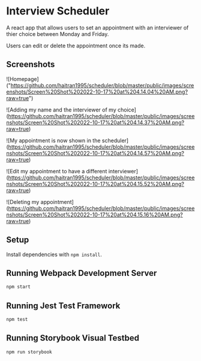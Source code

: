 # Interview Scheduler
A react app that allows users to set an appointment with an interviewer of thier choice between Monday and Friday.

Users can edit or delete the appointment once its made. 

## Screenshots
![Homepage]
("https://github.com/haitran1995/scheduler/blob/master/public/images/screenshots/Screen%20Shot%202022-10-17%20at%204.14.04%20AM.png?raw=true")

![Adding my name and the interviewer of my choice]
(https://github.com/haitran1995/scheduler/blob/master/public/images/screenshots/Screen%20Shot%202022-10-17%20at%204.14.37%20AM.png?raw=true)

![My appointment is now shown in the scheduler]
(https://github.com/haitran1995/scheduler/blob/master/public/images/screenshots/Screen%20Shot%202022-10-17%20at%204.14.57%20AM.png?raw=true)

![Edit my appointment to have a different interviewer]
(https://github.com/haitran1995/scheduler/blob/master/public/images/screenshots/Screen%20Shot%202022-10-17%20at%204.15.52%20AM.png?raw=true)

![Deleting my appointment]
(https://github.com/haitran1995/scheduler/blob/master/public/images/screenshots/Screen%20Shot%202022-10-17%20at%204.15.16%20AM.png?raw=true)


## Setup

Install dependencies with `npm install`.

## Running Webpack Development Server

```sh
npm start
```

## Running Jest Test Framework

```sh
npm test
```

## Running Storybook Visual Testbed

```sh
npm run storybook
```
